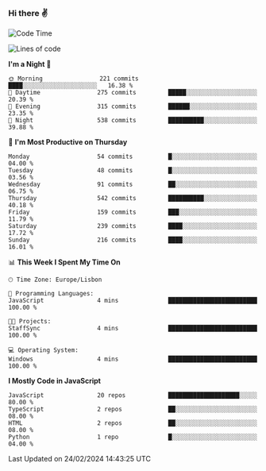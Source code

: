 ### Hi there :v:

<!--
**eusebioaddsilva/eusebioaddsilva** is a ✨ _special_ ✨ repository because its `README.md` (this file) appears on your GitHub profile.

<!--START_SECTION:waka-->
![Code Time](http://img.shields.io/badge/Code%20Time-111%20hrs%2040%20mins-blue)

![Lines of code](https://img.shields.io/badge/From%20Hello%20World%20I%27ve%20Written-3.6%20million%20lines%20of%20code-blue)

**I'm a Night 🦉** 

```text
🌞 Morning                221 commits         ████░░░░░░░░░░░░░░░░░░░░░   16.38 % 
🌆 Daytime                275 commits         █████░░░░░░░░░░░░░░░░░░░░   20.39 % 
🌃 Evening                315 commits         ██████░░░░░░░░░░░░░░░░░░░   23.35 % 
🌙 Night                  538 commits         ██████████░░░░░░░░░░░░░░░   39.88 % 
```
📅 **I'm Most Productive on Thursday** 

```text
Monday                   54 commits          █░░░░░░░░░░░░░░░░░░░░░░░░   04.00 % 
Tuesday                  48 commits          █░░░░░░░░░░░░░░░░░░░░░░░░   03.56 % 
Wednesday                91 commits          ██░░░░░░░░░░░░░░░░░░░░░░░   06.75 % 
Thursday                 542 commits         ██████████░░░░░░░░░░░░░░░   40.18 % 
Friday                   159 commits         ███░░░░░░░░░░░░░░░░░░░░░░   11.79 % 
Saturday                 239 commits         ████░░░░░░░░░░░░░░░░░░░░░   17.72 % 
Sunday                   216 commits         ████░░░░░░░░░░░░░░░░░░░░░   16.01 % 
```


📊 **This Week I Spent My Time On** 

```text
🕑︎ Time Zone: Europe/Lisbon

💬 Programming Languages: 
JavaScript               4 mins              █████████████████████████   100.00 % 

🐱‍💻 Projects: 
StaffSync                4 mins              █████████████████████████   100.00 % 

💻 Operating System: 
Windows                  4 mins              █████████████████████████   100.00 % 
```

**I Mostly Code in JavaScript** 

```text
JavaScript               20 repos            ████████████████████░░░░░   80.00 % 
TypeScript               2 repos             ██░░░░░░░░░░░░░░░░░░░░░░░   08.00 % 
HTML                     2 repos             ██░░░░░░░░░░░░░░░░░░░░░░░   08.00 % 
Python                   1 repo              █░░░░░░░░░░░░░░░░░░░░░░░░   04.00 % 
```




 Last Updated on 24/02/2024 14:43:25 UTC
<!--END_SECTION:waka-->
